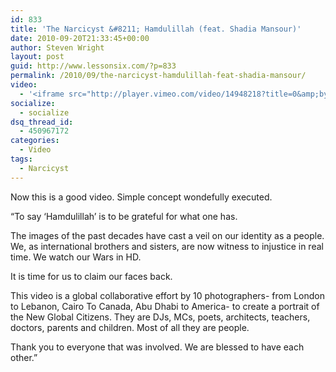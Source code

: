 ```yaml
---
id: 833
title: 'The Narcicyst &#8211; Hamdulillah (feat. Shadia Mansour)'
date: 2010-09-20T21:33:45+00:00
author: Steven Wright
layout: post
guid: http://www.lessonsix.com/?p=833
permalink: /2010/09/the-narcicyst-hamdulillah-feat-shadia-mansour/
video:
  - '<iframe src="http://player.vimeo.com/video/14948218?title=0&amp;byline=0&amp;portrait=0&amp;color=87161b" width="540" height="304" frameborder="0"></iframe>'
socialize:
  - socialize
dsq_thread_id:
  - 450967172
categories:
  - Video
tags:
  - Narcicyst
---
```

Now this is a good video. Simple concept wondefully executed.

&#8220;To say ‘Hamdulillah’ is to be grateful for what one has.

The images of the past decades have cast a veil on our identity as a people. We, as international brothers and sisters, are now witness to injustice in real time. We watch our Wars in HD.

It is time for us to claim our faces back.

This video is a global collaborative effort by 10 photographers- from London to Lebanon, Cairo To Canada, Abu Dhabi to America- to create a portrait of the New Global Citizens. They are DJs, MCs, poets, architects, teachers, doctors, parents and children. Most of all they are people.

Thank you to everyone that was involved. We are blessed to have each other.&#8221;